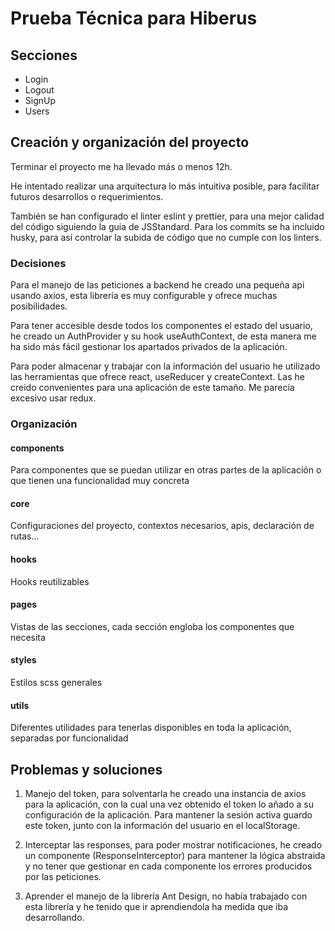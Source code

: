 # Prueba Técnica para Hiberus

## Secciones

- Login
- Logout
- SignUp
- Users

## Creación y organización del proyecto

Terminar el proyecto me ha llevado más o menos 12h.

He intentado realizar una arquitectura lo más intuitiva posible, para facilitar futuros desarrollos o requerimientos.

También se han configurado el linter eslint y prettier, para una mejor calidad del código siguiendo la guia de JSStandard. Para los commits se ha incluido husky, para así controlar la subida de código que no cumple con los linters.

### Decisiones

Para el manejo de las peticiones a backend he creado una pequeña api usando axios, esta librería es muy configurable y ofrece muchas posibilidades.

Para tener accesible desde todos los componentes el estado del usuario, he creado un AuthProvider y su hook useAuthContext, de esta manera me ha sido más fácil gestionar los apartados privados de la aplicación.

Para poder almacenar y trabajar con la información del usuario he utilizado las herramientas que ofrece react, useReducer y createContext. Las he creido convenientes para una aplicación de este tamaño. Me parecía excesivo usar redux.

### Organización

#### components

Para componentes que se puedan utilizar en otras partes de la aplicación o que tienen una funcionalidad muy concreta

#### core

Configuraciones del proyecto, contextos necesarios, apis, declaración de rutas...

#### hooks

Hooks reutilizables

#### pages

Vistas de las secciones, cada sección engloba los componentes que necesita

#### styles

Estilos scss generales

#### utils

Diferentes utilidades para tenerlas disponibles en toda la aplicación, separadas por funcionalidad

## Problemas y soluciones

1. Manejo del token, para solventarla he creado una instancia de axios para la aplicación, con la cual una vez obtenido el token lo añado a su configuración de la aplicación. Para mantener la sesión activa guardo este token, junto con la información del usuario en el localStorage.

2. Interceptar las responses, para poder mostrar notificaciones, he creado un componente (ResponseInterceptor) para mantener la lógica abstraida y no tener que gestionar en cada componente los errores producidos por las peticiones.

3. Aprender el manejo de la librería Ant Design, no había trabajado con esta librería y he tenido que ir aprendiendola ha medida que iba desarrollando.

